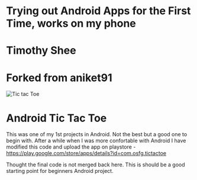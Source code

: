 # Trying out Android Apps for the First Time, works on my phone
# Timothy Shee
# Forked from aniket91

![Tic tac Toe](http://4.bp.blogspot.com/-qf2tgPVvP8M/VU6AFJXLLVI/AAAAAAAAJE4/cyaWtkz3jb0/s1600/high-res-new.jpg)

Android Tic Tac Toe
=======

This was one of my 1st projects in Android. Not the best but a good one to begin with. After a while when I was more confortable with Android I have modified this code and upload the app on playstore  - https://play.google.com/store/apps/details?id=com.osfg.tictactoe


Thought the final code is not merged back here. This is should be a good starting point for beginners Android project.

